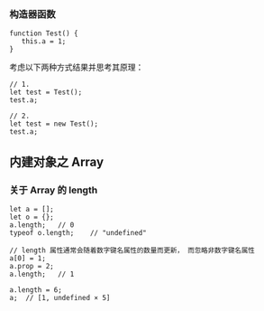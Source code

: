 ### 构造器函数
```
function Test() {
   this.a = 1;
}
```
考虑以下两种方式结果并思考其原理：
```
// 1.
let test = Test();
test.a;

// 2.
let test = new Test();
test.a;
```

## 内建对象之 Array
### 关于 Array 的 length
```
let a = [];
let o = {};
a.length;   // 0
typeof o.length;    // "undefined"

// length 属性通常会随着数字键名属性的数量而更新， 而忽略非数字键名属性
a[0] = 1;
a.prop = 2;
a.length;   // 1

a.length = 6;
a;  // [1, undefined × 5]
```




